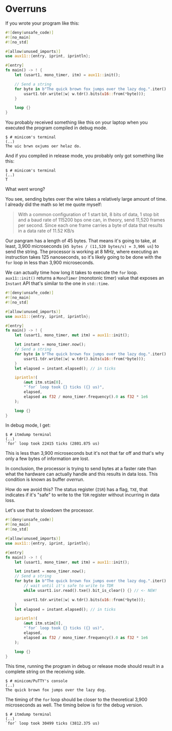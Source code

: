 # Overruns

If you wrote your program like this:

``` rust
#![deny(unsafe_code)]
#![no_main]
#![no_std]

#[allow(unused_imports)]
use aux11::{entry, iprint, iprintln};

#[entry]
fn main() -> ! {
    let (usart1, mono_timer, itm) = aux11::init();

    // Send a string
    for byte in b"The quick brown fox jumps over the lazy dog.".iter() {
        usart1.tdr.write(|w| w.tdr().bits(u16::from(*byte)));
    }

    loop {}
}
```

You probably received something like this on your laptop when you executed the program compiled in
debug mode.

``` console
$ # minicom's terminal
(..)
The uic brwn oxjums oer helaz do.
```

And if you compiled in release mode, you probably only got something like this:

``` console
$ # minicom's terminal
(..)
T
```

What went wrong?

You see, sending bytes over the wire takes a relatively large amount of time. I already did the math
so let me quote myself:

> With a common configuration of 1 start bit, 8 bits of data, 1 stop bit and a baud rate of 115200
> bps one can, in theory, send 11,520 frames per second. Since each one frame carries a byte of data
> that results in a data rate of 11.52 KB/s

Our pangram has a length of 45 bytes. That means it's going to take, at least, 3,900 microseconds
(`45 bytes / (11,520 bytes/s) = 3,906 us`) to send the string. The processor is working at 8 MHz,
where executing an instruction takes 125 nanoseconds, so it's likely going to be done with the `for`
loop in less than 3,900 microseconds.

We can actually time how long it takes to execute the `for` loop. `aux11::init()` returns a
`MonoTimer` (monotonic timer) value that exposes an `Instant` API that's similar to the one in
`std::time`.

``` rust
#![deny(unsafe_code)]
#![no_main]
#![no_std]

#[allow(unused_imports)]
use aux11::{entry, iprint, iprintln};

#[entry]
fn main() -> ! {
    let (usart1, mono_timer, mut itm) = aux11::init();

    let instant = mono_timer.now();
    // Send a string
    for byte in b"The quick brown fox jumps over the lazy dog.".iter() {
        usart1.tdr.write(|w| w.tdr().bits(u16::from(*byte)));
    }
    let elapsed = instant.elapsed(); // in ticks

    iprintln!(
        &mut itm.stim[0],
        "`for` loop took {} ticks ({} us)",
        elapsed,
        elapsed as f32 / mono_timer.frequency().0 as f32 * 1e6
    );

    loop {}
}
```

In debug mode, I get:

``` console
$ # itmdump terminal
(..)
`for` loop took 22415 ticks (2801.875 us)
```

This is less than 3,900 microseconds but it's not that far off and that's why only a few bytes of
information are lost.

In conclusion, the processor is trying to send bytes at a faster rate than what the hardware can
actually handle and this results in data loss. This condition is known as buffer *overrun*.

How do we avoid this? The status register (`ISR`) has a flag, `TXE`, that indicates if it's "safe"
to write to the `TDR` register without incurring in data loss.

Let's use that to slowdown the processor.

``` rust
#![deny(unsafe_code)]
#![no_main]
#![no_std]

#[allow(unused_imports)]
use aux11::{entry, iprint, iprintln};

#[entry]
fn main() -> ! {
    let (usart1, mono_timer, mut itm) = aux11::init();

    let instant = mono_timer.now();
    // Send a string
    for byte in b"The quick brown fox jumps over the lazy dog.".iter() {
        // wait until it's safe to write to TDR
        while usart1.isr.read().txe().bit_is_clear() {} // <- NEW!

        usart1.tdr.write(|w| w.tdr().bits(u16::from(*byte)));
    }
    let elapsed = instant.elapsed(); // in ticks

    iprintln!(
        &mut itm.stim[0],
        "`for` loop took {} ticks ({} us)",
        elapsed,
        elapsed as f32 / mono_timer.frequency().0 as f32 * 1e6
    );

    loop {}
}
```

This time, running the program in debug or release mode should result in a complete string on the
receiving side.

``` console
$ # minicom/PuTTY's console
(..)
The quick brown fox jumps over the lazy dog.
```

The timing of the `for` loop should be closer to the theoretical 3,900 microseconds as well. The
timing below is for the debug version.

``` console
$ # itmdump terminal
(..)
`for` loop took 30499 ticks (3812.375 us)
```
